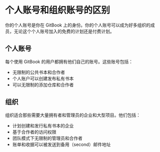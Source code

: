 # 个人账号和组织账号的区别

你的个人账号是你在 GitBook 上的身份。你的个人账号可以成为好多组织的成员，无论这个个人账号加入的免费的计划还是付费计划。

## 个人账号

每个使用 GitBook 的用户都拥有他们自己的账号。这些账号包括：

* 无限制的公共书本和合作者
* 个人账户可以创建发布私有书本
* 可以无限制的添加仓库和合作者

## 组织

组织适合那些需要大量拥有者和管理员的企业和大型项目。他们包括：

* 计划创建和发行私有书本的企业
* 基于合作者的访问权限
* 团队模式下无限制的管理员和合作者
* 账单和收据可以被发送到备用（second）邮件地址
